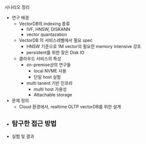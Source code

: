 
시나리오 정리

- 연구 배경
	- VectorDB의 indexing 종류
		- IVF, HNSW, DISKANN
		- vector quantazation
	- VectorDB 의 서비스레벨에서 필요 spec
		- HNSW 기준으로 1M vector의 필요한 memory intensive 강조
		- persistent를 위한 잦은 Disk IO
	- 클라우드 서비스의 특성
		- on-premise상의 연구들
			- local NVME 사용
			- 단일 host 실험
		- multi tanent 기반 인프라
			- multi host 가용성
			- Attachable storage
- 문제 정의 
	- Cloud 환경에서, realtime OLTP vectorDB를 위한 설계
- 탐구한 접근 방법
	- 
- 실험 및 결과


